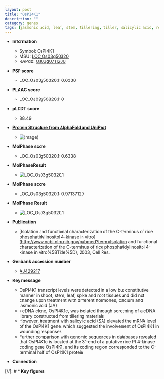 ```yaml
---
layout: post
title: "OsPI4K1"
description: ""
category: genes
tags: [jasmonic acid, leaf, stem, tillering, tiller, salicylic acid, root, jasmonic,  pi , shoot]
---
```


* **Information**  
    + Symbol: OsPI4K1  
    + MSU: [LOC_Os03g50320](http://rice.plantbiology.msu.edu/cgi-bin/ORF_infopage.cgi?orf=LOC_Os03g50320)  
    + RAPdb: [Os03g0711200](http://rapdb.dna.affrc.go.jp/viewer/gbrowse_details/irgsp1?name=Os03g0711200)  

* **PSP score**  
    + LOC_Os03g50320.1: 0.6338 

* **PLAAC score**  
    + LOC_Os03g50320.1: 0 

* **pLDDT score**
    + 88.49

* **[Protein Structure from AlphaFold and UniProt](https://www.uniprot.org/uniprotkb/Q10E17/entry#structure)**
    + ![image](https://ricepsp.github.io/images/Q1/AF-Q10E17-F1.png))

* **MolPhase score**
    + LOC_Os03g50320.1: 0.6338

* **MolPhaseResult**
    + ![LOC_Os03g50320.1](https://ricepsp.github.io/pictures/LOC_Os03g/LOC_Os03g50320.1.png)

* **MolPhase score**
    + LOC_Os03g50320.1: 0.97137129

* **MolPhase Result**
    + ![LOC_Os03g50320.1](https://304243504.github.io/Pictures/LOC_Os03g/LOC_Os03g50320.1.png)

* **Publication**  
    + [Isolation and functional characterization of the C-terminus of rice phosphatidylinositol 4-kinase in vitro](http://www.ncbi.nlm.nih.gov/pubmed?term=Isolation and functional characterization of the C-terminus of rice phosphatidylinositol 4-kinase in vitro%5BTitle%5D), 2003, Cell Res.

* **Genbank accession number**  
    + [AJ429217](http://www.ncbi.nlm.nih.gov/nuccore/AJ429217)

* **Key message**  
    + OsPI4K1 transcript levels were detected in a low but constitutive manner in shoot, stem, leaf, spike and root tissues and did not change upon treatment with different hormones, calcium and jasmonic acid (JA)
    + ) cDNA clone, OsPI4K1c, was isolated through screening of a cDNA library constructed from tillering materials
    + However, treatment with salicylic acid (SA) elevated the mRNA level of the OsPI4K1 gene, which suggested the involvement of OsPI4K1 in wounding responses
    + Further comparison with genomic sequences in databases revealed that OsPI4K1c is located at the 3'-end of a putative rice PI 4-kinase coding gene OsPI4K1, and its coding region corresponded to the C-terminal half of OsPI4K1 protein

* **Connection**  

[//]: # * **Key figures**  


